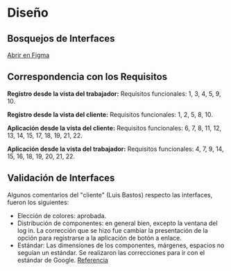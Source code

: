 
<h1>Diseño</h1>


## Bosquejos de Interfaces 
<a href="https://www.figma.com/file/dKpr0w4UBgbIhd1HJx5kLn/Bosquejos-de-interfaces-(WorkFlash)?type=design&node-id=54702%3A25212&mode=design&t=HFZIp5n8WLzdbYrO-1">Abrir en Figma</a>

## Correspondencia con los Requisitos 

**Registro desde la vista del trabajador:** Requisitos funcionales: 1, 3, 4, 5, 9, 10.

**Registro desde la vista del cliente:** Requisitos funcionales: 1, 2, 5, 8, 10.

**Aplicación desde la vista del cliente:** Requisitos funcionales: 6, 7, 8, 11, 12, 13, 14, 15, 17, 18, 19, 21, 22.

**Aplicación desde la vista del trabajador:** Requisitos funcionales: 4, 7, 9, 14, 15, 16, 18, 19, 20, 21, 22.

## Validación de Interfaces

Algunos comentarios del "cliente" (Luis Bastos) respecto las interfaces, fueron los siguientes:  
   

 - Elección de colores: aprobada.
 - Distribución de componentes: en general bien, excepto la ventana del log in. La corrección que se hizo fue cambiar la presentación de la opción para registrarse a la aplicación de botón a enlace. 
 - Estándar: Las dimensiones de los componentes, márgenes, espacios no seguían un estándar. Se realizaron las correcciones para ir con el estándar de Google.
<a href="https://m3.material.io/">Referencia</a>
